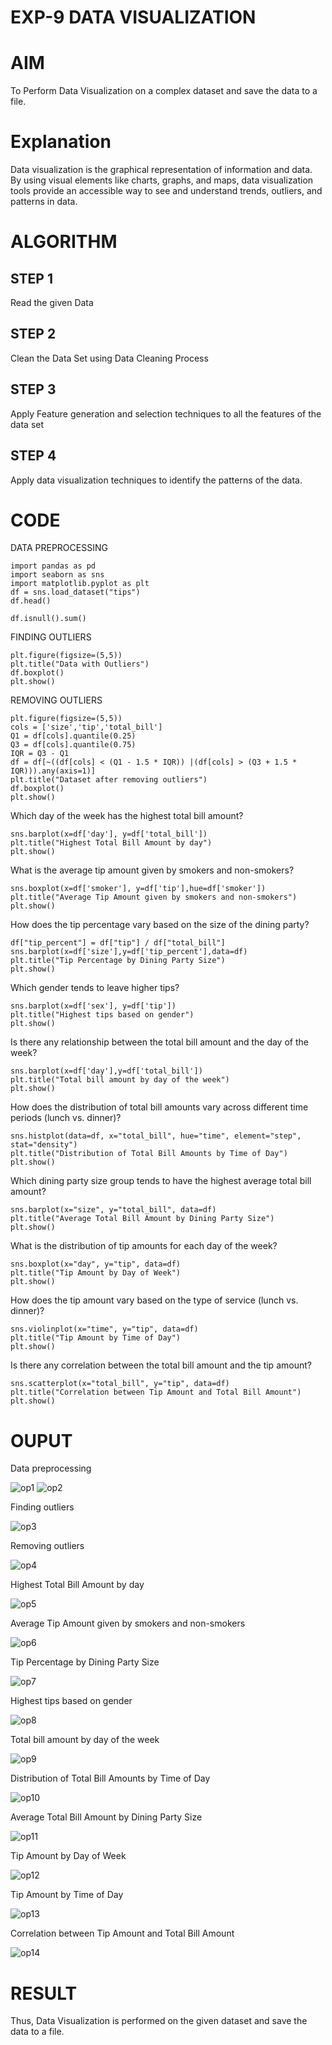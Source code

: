 # EXP-9 DATA VISUALIZATION
# AIM
To Perform Data Visualization on a complex dataset and save the data to a file.

# Explanation
Data visualization is the graphical representation of information and data. By using visual elements like charts, graphs, and maps, data visualization tools provide an accessible way to see and understand trends, outliers, and patterns in data.

# ALGORITHM
## STEP 1
Read the given Data

## STEP 2
Clean the Data Set using Data Cleaning Process

## STEP 3
Apply Feature generation and selection techniques to all the features of the data set

## STEP 4
Apply data visualization techniques to identify the patterns of the data.

# CODE
DATA PREPROCESSING
```
import pandas as pd
import seaborn as sns
import matplotlib.pyplot as plt
df = sns.load_dataset("tips")
df.head()
```
```
df.isnull().sum()
```
FINDING OUTLIERS 
```
plt.figure(figsize=(5,5))
plt.title("Data with Outliers")
df.boxplot()
plt.show()
```
REMOVING OUTLIERS
```
plt.figure(figsize=(5,5))
cols = ['size','tip','total_bill']
Q1 = df[cols].quantile(0.25)
Q3 = df[cols].quantile(0.75)
IQR = Q3 - Q1
df = df[~((df[cols] < (Q1 - 1.5 * IQR)) |(df[cols] > (Q3 + 1.5 * IQR))).any(axis=1)]
plt.title("Dataset after removing outliers")
df.boxplot()
plt.show()
```
Which day of the week has the highest total bill amount?
```
sns.barplot(x=df['day'], y=df['total_bill'])
plt.title("Highest Total Bill Amount by day")
plt.show()
```
What is the average tip amount given by smokers and non-smokers?
```
sns.boxplot(x=df['smoker'], y=df['tip'],hue=df['smoker'])
plt.title("Average Tip Amount given by smokers and non-smokers")
plt.show()
```
How does the tip percentage vary based on the size of the dining party?
```
df["tip_percent"] = df["tip"] / df["total_bill"]
sns.barplot(x=df['size'],y=df['tip_percent'],data=df)
plt.title("Tip Percentage by Dining Party Size")
plt.show()
```
Which gender tends to leave higher tips?
```
sns.barplot(x=df['sex'], y=df['tip'])
plt.title("Highest tips based on gender")
plt.show()
```
Is there any relationship between the total bill amount and the day of the week?
```
sns.barplot(x=df['day'],y=df['total_bill'])
plt.title("Total bill amount by day of the week")
plt.show()
```
How does the distribution of total bill amounts vary across different time periods (lunch vs. dinner)?
```
sns.histplot(data=df, x="total_bill", hue="time", element="step", stat="density")
plt.title("Distribution of Total Bill Amounts by Time of Day")
plt.show()
```
Which dining party size group tends to have the highest average total bill amount?
```
sns.barplot(x="size", y="total_bill", data=df)
plt.title("Average Total Bill Amount by Dining Party Size")
plt.show()
```
What is the distribution of tip amounts for each day of the week?
```
sns.boxplot(x="day", y="tip", data=df)
plt.title("Tip Amount by Day of Week")
plt.show()
```
How does the tip amount vary based on the type of service (lunch vs. dinner)?
```
sns.violinplot(x="time", y="tip", data=df)
plt.title("Tip Amount by Time of Day")
plt.show()
```
Is there any correlation between the total bill amount and the tip amount?
```
sns.scatterplot(x="total_bill", y="tip", data=df)
plt.title("Correlation between Tip Amount and Total Bill Amount")
plt.show()
```
# OUPUT

Data preprocessing

![op1](https://github.com/viswapriyaG/Ex-09-Data-Visualization_/assets/131427787/dafb33a0-0119-4c8b-9369-674d5f4711ac)
![op2](https://github.com/viswapriyaG/Ex-09-Data-Visualization_/assets/131427787/442ac7f4-e880-4e8d-9c32-d364e62e6d6d)
 
 Finding outliers
 
 ![op3](https://github.com/viswapriyaG/Ex-09-Data-Visualization_/assets/131427787/1541729e-1825-492e-9ac8-07d6f2279bc2)

Removing outliers

![op4](https://github.com/viswapriyaG/Ex-09-Data-Visualization_/assets/131427787/3d54e35d-3656-4e87-9941-8461bc7ac021)

Highest Total Bill Amount by day

![op5](https://github.com/viswapriyaG/Ex-09-Data-Visualization_/assets/131427787/d9c695a4-a87c-4793-a5c9-c48a51667bc9)

Average Tip Amount given by smokers and non-smokers

![op6](https://github.com/viswapriyaG/Ex-09-Data-Visualization_/assets/131427787/b49a2c22-ab0c-48f0-9401-69293947c98d)

Tip Percentage by Dining Party Size

![op7](https://github.com/viswapriyaG/Ex-09-Data-Visualization_/assets/131427787/d3f823a4-77c7-4288-81ec-3d4e79b9410a)

Highest tips based on gender

![op8](https://github.com/viswapriyaG/Ex-09-Data-Visualization_/assets/131427787/9b167390-5359-4c86-8fac-b40dc8e5d283)

Total bill amount by day of the week

![op9](https://github.com/viswapriyaG/Ex-09-Data-Visualization_/assets/131427787/16dbfefb-8f2a-4938-8028-729a6f7d2129)

Distribution of Total Bill Amounts by Time of Day

![op10](https://github.com/viswapriyaG/Ex-09-Data-Visualization_/assets/131427787/086eeaf5-d459-41a0-9120-94a6e163c185)

Average Total Bill Amount by Dining Party Size

![op11](https://github.com/viswapriyaG/Ex-09-Data-Visualization_/assets/131427787/2b5ef04b-d3f3-4829-bf7d-d4a435cd1c26)

Tip Amount by Day of Week

![op12](https://github.com/viswapriyaG/Ex-09-Data-Visualization_/assets/131427787/4e48d2dd-d4a2-4e84-809a-dd2d67ffc1a9)

Tip Amount by Time of Day

![op13](https://github.com/viswapriyaG/Ex-09-Data-Visualization_/assets/131427787/4a765bfe-8580-40f2-aa41-23f1d532b02c)

Correlation between Tip Amount and Total Bill Amount

![op14](https://github.com/viswapriyaG/Ex-09-Data-Visualization_/assets/131427787/c10ee0cc-5c39-4ee7-8c73-0a7539df2b6d)

# RESULT

Thus, Data Visualization is performed on the given dataset and save the data to a file.
